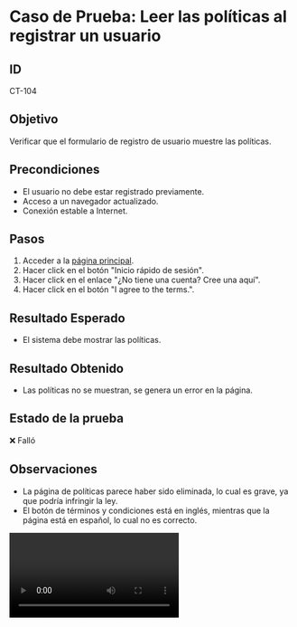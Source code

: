 # Caso de Prueba: Leer las políticas al registrar un usuario

## ID

CT-104

## Objetivo

Verificar que el formulario de registro de usuario muestre las políticas.

## Precondiciones

- El usuario no debe estar registrado previamente.
- Acceso a un navegador actualizado.
- Conexión estable a Internet.

## Pasos

1. Acceder a la [página principal](https://roescr.com/).
2. Hacer click en el botón "Inicio rápido de sesión".
3. Hacer click en el enlace "¿No tiene una cuenta? Cree una aquí".
4. Hacer click en el botón "I agree to the terms.".

## Resultado Esperado

- El sistema debe mostrar las políticas.

## Resultado Obtenido

- Las políticas no se muestran, se genera un error en la página.

## Estado de la prueba

❌ Falló

## Observaciones
- La página de políticas parece haber sido eliminada, lo cual es grave, ya que podría infringir la ley.
- El botón de términos y condiciones está en inglés, mientras que la página está en español, lo cual no es correcto.

<video src="Prueba4.mp4" controls>
    Tu navegador no soporta la reproducción de video.
</video>
